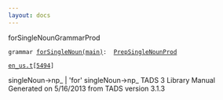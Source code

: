 ```yaml
---
layout: docs
---
```

<span class="title">forSingleNoun</span><span class="type">GrammarProd</span>

`grammar `<span class="classExtLink">[`forSingleNoun(main)`](../object/forSingleNoun(main).html)</span>` :   `[`PrepSingleNounProd`](../object/PrepSingleNounProd.html)

[`en_us.t`](../file/en_us.t.html)`[`[`5494`](../source/en_us.t.html#5494)`]`



singleNoun-\>np\_ \| 'for' singleNoun-\>np\_
TADS 3 Library Manual  
Generated on 5/16/2013 from TADS version 3.1.3


